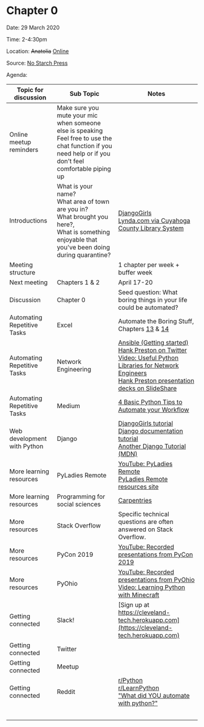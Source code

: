 # Chapter 0

Date: 29 March 2020

Time: 2-4:30pm

Location: ~~Anatolia~~ [Online](https://meet.google.com/xfy-wqgu-wdc)

Source: [No Starch Press](https://automatetheboringstuff.com/2e/chapter0/)

Agenda:

**Topic for discussion** | **Sub Topic** | **Notes** |
-- | -- | --
Online meetup reminders |Make sure you mute your mic when someone else is speaking<br>Feel free to use the chat function if you need help or if you don't feel comfortable piping up | |
Introductions |What is your name?<br>What area of town are you in?<br>What brought you here?,<br>What is something enjoyable that you've been doing during quarantine? |[DjangoGirls](https://tutorial.djangogirls.org/en/)<br>[Lynda.com via Cuyahoga County Library System](https://www.cuyahogalibrary.org/Research/Resources/Lynda-com.aspx) |
Meeting structure | |1 chapter per week + buffer week |
Next meeting |Chapters 1 & 2 |April 17-20 |
Discussion |Chapter 0 |Seed question: What boring things in your life could be automated? |
Automating Repetitive Tasks |Excel |Automate the Boring Stuff, Chapters [13](https://automatetheboringstuff.com/2e/chapter13/) & [14](https://automatetheboringstuff.com/2e/chapter14/) |
Automating Repetitive Tasks |Network Engineering |[Ansible (Getting started)](https://www.ansible.com/resources/get-started)<br>[Hank Preston on Twitter](https://twitter.com/hfpreston?ref_src=twsrc%5Egoogle%7Ctwcamp%5Eserp%7Ctwgr%5Eauthor)<br>[Video: Useful Python Libraries for Network Engineers](https://youtu.be/LPx77m4aZqs)<br>[Hank Preston presentation decks on SlideShare](https://www.slideshare.net/HankPreston1) |
Automating Repetitive Tasks |Medium | [4 Basic Python Tips to Automate your Workflow](https://medium.com/better-programming/4-basic-python-tips-to-automate-your-workflow-befabe140b83)|
Web development with Python |Django |[DjangoGirls tutorial](https://tutorial.djangogirls.org/en/)<br>[Django documentation tutorial](https://docs.djangoproject.com/en/3.0/intro/)<br>[Another Django Tutorial (MDN)](https://developer.mozilla.org/en-US/docs/Learn/Server-side/Django) |
More learning resources |PyLadies Remote |[YouTube: PyLadies Remote](https://www.youtube.com/channel/UCyVogtilYlp1B1ZeFdnmDxQ)<br>[PyLadies Remote resources site](https://remote.pyladies.com/resources/) |
More learning resources |Programming for social sciences |[Carpentries](https://carpentries.org/) |
More resources |Stack Overflow |Specific technical questions are often answered on Stack Overflow. |
More resources |PyCon 2019 |[YouTube: Recorded presentations from PyCon 2019](https://www.youtube.com/channel/UCxs2IIVXaEHHA4BtTiWZ2mQ) |
More resources |PyOhio |[YouTube: Recorded presentations from PyOhio](https://www.youtube.com/channel/UCYqdrfvhGxNW3vXebypqXoQ)<br>[Video: Learning Python with Minecraft](https://youtu.be/WqD6SDoXjkQ)
Getting connected |Slack! |[Sign up at https://cleveland-tech.herokuapp.com](https://cleveland-tech.herokuapp.com) |
Getting connected |Twitter | |
Getting connected |Meetup | |
Getting connected |Reddit |[r/Python](https://www.reddit.com/r/Python/)<br>[r/LearnPython](https://www.reddit.com/r/learnpython/)<br>["What did YOU automate with python?"](https://www.reddit.com/r/Python/comments/3p8m2s/what_did_you_automate_with_python/) |
 | | |
 | | |
 | | |
 | | |
 | | |
 

